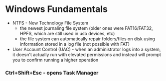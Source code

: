 # Windows Fundamentals

- NTFS - New Technology File System
    - the newest journaling file system (older ones were FAT16/FAT32, HPFS, which are still used in usb devices, etc)
    - the file system can automatically repair folders/files on disk using information stored in a log file (not possible with FAT)
- User Account Control (UAC) - when an administrator logs into a system, it doesn't actually run with elevated permissions and instead will prompt you to
  confirm running a higher operation

### Ctrl+Shift+Esc - opens Task Manager
